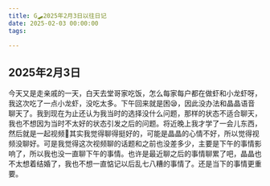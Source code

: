 ```yaml
---
title: G🛹2025年2月3日以往日记
date: 2025-02-03 00:00:00
tags:

---
```


## 2025年2月3日
今天又是走亲戚的一天，白天去堂哥家吃饭，怎么每家每户都在做虾和小龙虾呀，我这次吃了一点小龙虾，没吃太多。下午回来就是困😪，因此没办法和晶晶语音聊天了。我到现在为止还认为我当时的选择没什么问题，那样的状态不适合聊天，我也不想因为当时不太好的状态引发之后的问题。将近晚上我才学了一会儿东西，然后就是一起视频🥰其实我觉得聊得挺好的，可能是晶晶的心情不好，所以觉得视频没聊好。可是我觉得这次视频聊的话题和之前也没差多少，主要是下午的事情影响了，所以我也没一直聊下午的事情。也许是最近聊之后的事情聊累了吧，晶晶也不太想着结婚了，我也不想一直惦记以后乱七八糟的事情了。还是当下的事情更重要。